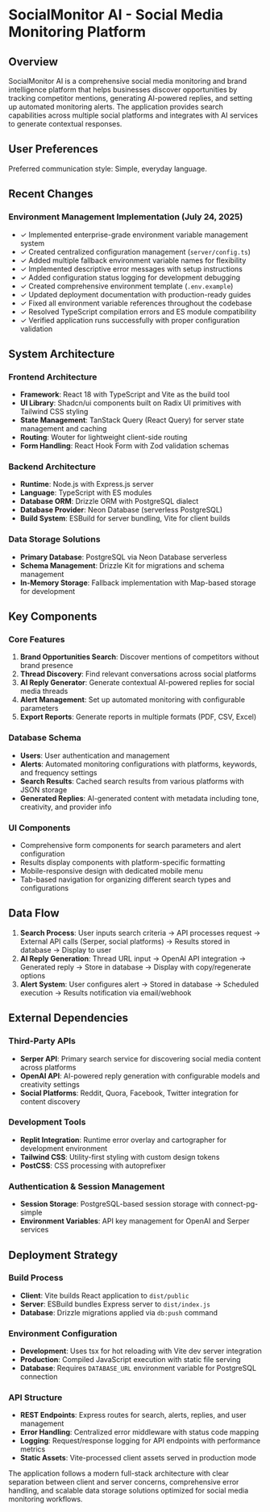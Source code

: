 # SocialMonitor AI - Social Media Monitoring Platform

## Overview

SocialMonitor AI is a comprehensive social media monitoring and brand intelligence platform that helps businesses discover opportunities by tracking competitor mentions, generating AI-powered replies, and setting up automated monitoring alerts. The application provides search capabilities across multiple social platforms and integrates with AI services to generate contextual responses.

## User Preferences

Preferred communication style: Simple, everyday language.

## Recent Changes

### Environment Management Implementation (July 24, 2025)
- ✓ Implemented enterprise-grade environment variable management system
- ✓ Created centralized configuration management (`server/config.ts`)
- ✓ Added multiple fallback environment variable names for flexibility
- ✓ Implemented descriptive error messages with setup instructions
- ✓ Added configuration status logging for development debugging
- ✓ Created comprehensive environment template (`.env.example`)
- ✓ Updated deployment documentation with production-ready guides
- ✓ Fixed all environment variable references throughout the codebase
- ✓ Resolved TypeScript compilation errors and ES module compatibility
- ✓ Verified application runs successfully with proper configuration validation

## System Architecture

### Frontend Architecture
- **Framework**: React 18 with TypeScript and Vite as the build tool
- **UI Library**: Shadcn/ui components built on Radix UI primitives with Tailwind CSS styling
- **State Management**: TanStack Query (React Query) for server state management and caching
- **Routing**: Wouter for lightweight client-side routing
- **Form Handling**: React Hook Form with Zod validation schemas

### Backend Architecture
- **Runtime**: Node.js with Express.js server
- **Language**: TypeScript with ES modules
- **Database ORM**: Drizzle ORM with PostgreSQL dialect
- **Database Provider**: Neon Database (serverless PostgreSQL)
- **Build System**: ESBuild for server bundling, Vite for client builds

### Data Storage Solutions
- **Primary Database**: PostgreSQL via Neon Database serverless
- **Schema Management**: Drizzle Kit for migrations and schema management
- **In-Memory Storage**: Fallback implementation with Map-based storage for development

## Key Components

### Core Features
1. **Brand Opportunities Search**: Discover mentions of competitors without brand presence
2. **Thread Discovery**: Find relevant conversations across social platforms
3. **AI Reply Generator**: Generate contextual AI-powered replies for social media threads
4. **Alert Management**: Set up automated monitoring with configurable parameters
5. **Export Reports**: Generate reports in multiple formats (PDF, CSV, Excel)

### Database Schema
- **Users**: User authentication and management
- **Alerts**: Automated monitoring configurations with platforms, keywords, and frequency settings
- **Search Results**: Cached search results from various platforms with JSON storage
- **Generated Replies**: AI-generated content with metadata including tone, creativity, and provider info

### UI Components
- Comprehensive form components for search parameters and alert configuration
- Results display components with platform-specific formatting
- Mobile-responsive design with dedicated mobile menu
- Tab-based navigation for organizing different search types and configurations

## Data Flow

1. **Search Process**: User inputs search criteria → API processes request → External API calls (Serper, social platforms) → Results stored in database → Display to user
2. **AI Reply Generation**: Thread URL input → OpenAI API integration → Generated reply → Store in database → Display with copy/regenerate options
3. **Alert System**: User configures alert → Stored in database → Scheduled execution → Results notification via email/webhook

## External Dependencies

### Third-Party APIs
- **Serper API**: Primary search service for discovering social media content across platforms
- **OpenAI API**: AI-powered reply generation with configurable models and creativity settings
- **Social Platforms**: Reddit, Quora, Facebook, Twitter integration for content discovery

### Development Tools
- **Replit Integration**: Runtime error overlay and cartographer for development environment
- **Tailwind CSS**: Utility-first styling with custom design tokens
- **PostCSS**: CSS processing with autoprefixer

### Authentication & Session Management
- **Session Storage**: PostgreSQL-based session storage with connect-pg-simple
- **Environment Variables**: API key management for OpenAI and Serper services

## Deployment Strategy

### Build Process
- **Client**: Vite builds React application to `dist/public`
- **Server**: ESBuild bundles Express server to `dist/index.js`
- **Database**: Drizzle migrations applied via `db:push` command

### Environment Configuration
- **Development**: Uses tsx for hot reloading with Vite dev server integration
- **Production**: Compiled JavaScript execution with static file serving
- **Database**: Requires `DATABASE_URL` environment variable for PostgreSQL connection

### API Structure
- **REST Endpoints**: Express routes for search, alerts, replies, and user management
- **Error Handling**: Centralized error middleware with status code mapping
- **Logging**: Request/response logging for API endpoints with performance metrics
- **Static Assets**: Vite-processed client assets served in production mode

The application follows a modern full-stack architecture with clear separation between client and server concerns, comprehensive error handling, and scalable data storage solutions optimized for social media monitoring workflows.